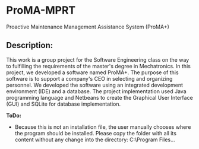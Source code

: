 # ProMA-MPRT
Proactive Maintenance Management Assistance System (ProMA+)

## Description:
This work is a group project for the Software Engineering class on the way to fulfilling the requirements of the master's degree in Mechatronics.
In this project, we developed a software named ProMA+. The purpose of this software is to support a company's CEO in selecting and organizing personnel.
We developed the software using an integrated development environment (IDE) and a database.
The project implementation used Java programming language and Netbeans to create the Graphical User Interface (GUI) and SQLite for database implementation.

**ToDo:**
* Because this is not an installation file, the user manually chooses where the program should be installed. Please copy the folder with all its content without any change into the directory: C:\Program Files\...
